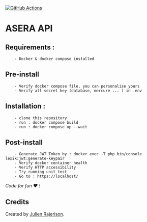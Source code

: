 
[![GitHub Actions](https://github.com/api-platform/core/workflows/CI/badge.svg)](https://github.com/api-platform/core/actions?workflow=CI)

# ASERA API

## Requirements :
```
    - Docker & docker compose installed
```

## Pre-install
```
    - Verify docker compose file, you can personalise yours
    - Verify all secret key (database, mercure ... ) in .env
```

## Installation :
```
    - clone this repository
    - run : docker compose build
    - run : docker compose up --wait
```

## Post-install
```
    - Generate JWT Token by : docker exec -T php bin/console lexik:jwt:generate-keypair
    - Verify docker container health
    - Verify HTTP accessibility
    - Try running unit test
    - Go to : https://localhost/
```


*Code for fun :heart: !*

## Credits

Created by [Julien Rajerison](https://github.com/julkwel).
